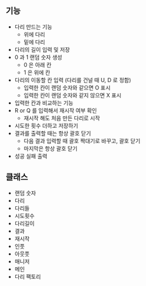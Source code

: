 ## 기능
- 다리 만드는 기능
  - 위에 다리
  - 밑에 다리
- 다리의 길이 입력 및 저장
- 0 과 1 랜덤 숫자 생성
  - 0 은 아래 칸
  - 1 은 위에 칸
- 다리의 이동할 칸 입력 (다리를 건널 때 U, D 로 정함)
  - 입력한 칸이 랜덤 숫자와 같으면 O 표시
  - 입력한 칸이 랜덤 숫자와 같지 않으면 X 표시
- 입력한 칸과 비교하는 기능
- R or Q 를 입력해서 재시작 여부 확인
  - 재시작 해도 처음 만든 다리로 시작
- 시도한 횟수 더하고 저장하기
- 결과를 출력할 때는 항상 괄호 닫기
  - 다음 결과 입력할 때 괄호 짝대기로 바꾸고, 괄호 닫기
  - 마지막은 항상 괄호 닫기
- 성공 실패 출력


## 클래스
- 랜덤 숫자
- 다리
- 다리들
- 시도횟수
- 다리길이
- 결과
- 재시작
- 인풋
- 아웃풋
- 매니저
- 메인
- 다리 팩토리

